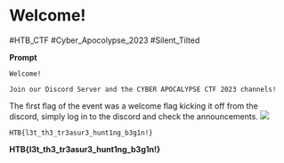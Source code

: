 # Welcome!
#HTB_CTF #Cyber_Apocolypse_2023
#Silent_Tilted

**Prompt**
```
Welcome!

Join our Discord Server and the CYBER APOCALYPSE CTF 2023 channels!
```

The first flag of the event was a welcome flag kicking it off from the discord, simply log in to the discord and check the announcements.
**![](https://lh6.googleusercontent.com/yF0fRMC8cCuJ7aCG8hD1gWn-u8fRXw8ytEy8vybgOWCo8w1eZuQkxJbSmcBxcDACA9-NI1FjnwFkaVDh0LJfQ3KKk0ZxYqqlSAuWp5aVhtJNSouc0gtpPnAXwy4478pZ02V06c7wbRM0JVmCmxDoFpw)**

```
HTB{l3t_th3_tr3asur3_hunt1ng_b3g1n!}
```
**HTB{l3t_th3_tr3asur3_hunt1ng_b3g1n!}**

